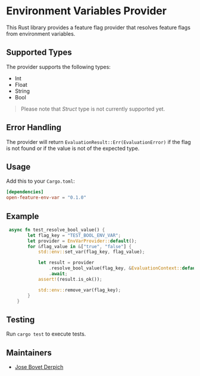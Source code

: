 # Environment Variables Provider

This Rust library provides a feature flag provider that resolves feature flags from environment variables.

## Supported Types

The provider supports the following types:

- Int
- Float
- String
- Bool

> Please note that *Struct* type is not currently supported yet.

## Error Handling

The provider will return `EvaluationResult::Err(EvaluationError)` if the flag is not found or if the value is not of the expected type.

## Usage

Add this to your `Cargo.toml`:

```toml
[dependencies]
open-feature-env-var = "0.1.0"
```

## Example

```rust
 async fn test_resolve_bool_value() {
        let flag_key = "TEST_BOOL_ENV_VAR";
        let provider = EnvVarProvider::default();
        for &flag_value in &["true", "false"] {
            std::env::set_var(flag_key, flag_value);

            let result = provider
                .resolve_bool_value(flag_key, &EvaluationContext::default())
                .await;
            assert!(result.is_ok());

            std::env::remove_var(flag_key);
        }
    }
```

## Testing

Run `cargo test` to execute tests.

## Maintainers

- [Jose Bovet Derpich](https://github.com/jbovet)
